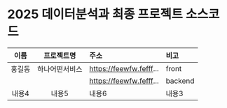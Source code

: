 # 2025 데이터분석과 최종 프로젝트 소스코드

| 이름 | 프로젝트명 | 주소 | 비고 |
|:-------:|:-------:|:-------|:-------|
| 홍길동 | 하나어떤서비스 | https://feewfw.fefff... | front |
|  | | https://feewfw.fefff... | backend |
| 내용4 | 내용5 | 내용6 | 내용3 |
